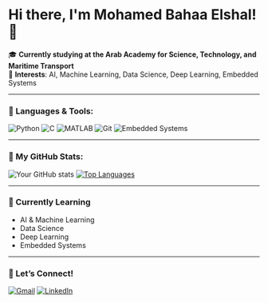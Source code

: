 # Hi there, I'm Mohamed Bahaa Elshal! 👋
  
🎓 **Currently studying at the Arab Academy for Science, Technology, and Maritime Transport**   
🤖 **Interests**: AI, Machine Learning, Data Science, Deep Learning, Embedded Systems

---

### 🔧 Languages & Tools:

![Python](https://img.shields.io/badge/-Python-3776AB?style=flat-square&logo=python&logoColor=white)
![C](https://img.shields.io/badge/-C-A8B9CC?style=flat-square&logo=c&logoColor=white)
![MATLAB](https://img.shields.io/badge/-MATLAB-FF8C00?style=flat-square&logo=mathworks&logoColor=white)
![Git](https://img.shields.io/badge/-Git-F05032?style=flat-square&logo=git&logoColor=white)
![Embedded Systems](https://img.shields.io/badge/-Embedded_Systems-blue?style=flat-square)

---

### 🚀 My GitHub Stats:

![Your GitHub stats](https://github-readme-stats.vercel.app/api?username=MohamedBahaa2&show_icons=true&theme=radical)
[![Top Languages](https://github-readme-stats.vercel.app/api/top-langs/?username=MohamedBahaa2&layout=compact&theme=radical)](https://github.com/anuraghazra/github-readme-stats)

---

### 🌱 Currently Learning

- AI & Machine Learning
- Data Science
- Deep Learning  
- Embedded Systems

---

### 🤝 Let’s Connect!
[![Gmail](https://img.shields.io/badge/Gmail-D14836?style=flat-square&logo=gmail&logoColor=white)](mailto:mohamed.bahaa682004@gmail.com)
[![LinkedIn](https://img.shields.io/badge/LinkedIn-0077B5?style=flat-square&logo=linkedin&logoColor=white)]([https://www.linkedin.com/in/your-linkedin-profile](https://www.linkedin.com/in/mohamed-bahaa-elshal-486b20111/))
